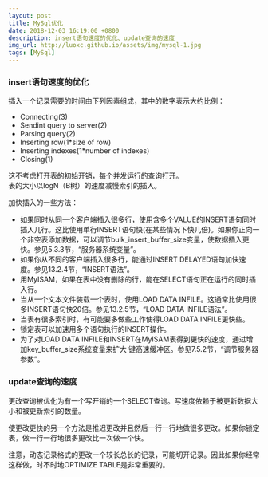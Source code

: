 ```yaml
---
layout: post
title: MySql优化
date: 2018-12-03 16:19:00 +0800
description: insert语句速度的优化、update查询的速度
img_url: http://luoxc.github.io/assets/img/mysql-1.jpg
tags: [MySql]
---
```


### insert语句速度的优化

插入一个记录需要的时间由下列因素组成，其中的数字表示大约比例：
- Connecting(3)
- Sendint query to server(2)
- Parsing query(2)
- Inserting row(1*size of row)
- Inserting indexes(1*number of indexes)
- Closing(1)

这不考虑打开表的初始开销，每个并发运行的查询打开。  
表的大小以logN（B树）的速度减慢索引的插入。

加快插入的一些方法：
- 如果同时从同一个客户端插入很多行，使用含多个VALUE的INSERT语句同时插入几行。这比使用单行INSERT语句快(在某些情况下快几倍)。如果你正向一个非空表添加数据，可以调节bulk_insert_buffer_size变量，使数据插入更快。参见5.3.3节，“服务器系统变量”。
- 如果你从不同的客户端插入很多行，能通过INSERT DELAYED语句加快速度。参见13.2.4节，“INSERT语法”。
- 用MyISAM，如果在表中没有删除的行，能在SELECT语句正在运行的同时插入行。
- 当从一个文本文件装载一个表时，使用LOAD DATA INFILE。这通常比使用很多INSERT语句快20倍。参见13.2.5节，“LOAD DATA INFILE语法”。
- 当表有很多索引时，有可能要多做些工作使得LOAD DATA INFILE更快些。
- 锁定表可以加速用多个语句执行的INSERT操作。
- 为了对LOAD DATA INFILE和INSERT在MyISAM表得到更快的速度，通过增加key_buffer_size系统变量来扩大 键高速缓冲区。参见7.5.2节，“调节服务器参数”。

### update查询的速度

更改查询被优化为有一个写开销的一个SELECT查询。写速度依赖于被更新数据大小和被更新索引的数量。

使更改更快的另一个方法是推迟更改并且然后一行一行地做很多更改。如果你锁定表，做一行一行地很多更改比一次做一个快。

注意，动态记录格式的更改一个较长总长的记录，可能切开记录。因此如果你经常这样做，时不时地OPTIMIZE TABLE是非常重要的。

